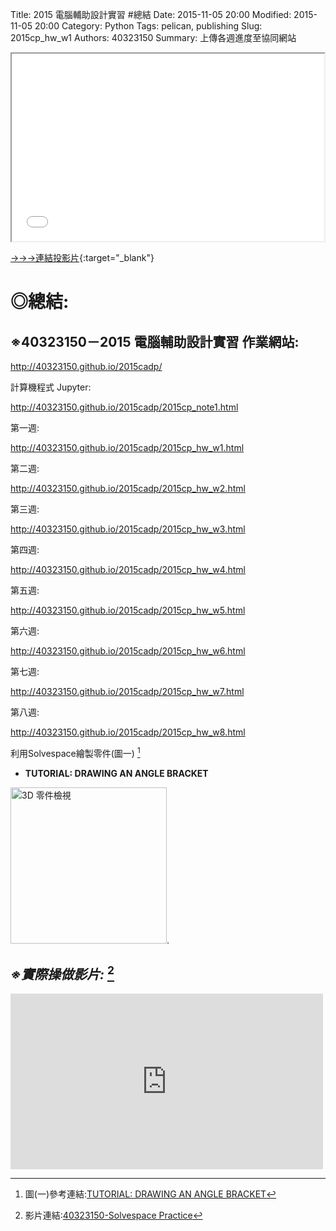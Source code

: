 Title: 2015 電腦輔助設計實習 #總結
Date: 2015-11-05 20:00
Modified: 2015-11-05 20:00
Category: Python
Tags: pelican, publishing
Slug: 2015cp_hw_w1
Authors: 40323150
Summary: 上傳各週進度至協同網站

<iframe src="simplest.html" width="500" height="300"></iframe>

[→→→連結投影片](simplest.html){:target="_blank"}

◎總結:
============

※40323150－2015 電腦輔助設計實習 作業網站:
-----------------------------------------------------------
<p><a href="http://40323150.github.io/2015cadp/">http://40323150.github.io/2015cadp/</a></p>

計算機程式 Jupyter:
<p><a href="http://40323150.github.io/2015cadp/2015cp_note1.html">http://40323150.github.io/2015cadp/2015cp_note1.html</a></p>

第一週:
<p><a href="http://40323150.github.io/2015cadp/2015cp_hw_w1.html">http://40323150.github.io/2015cadp/2015cp_hw_w1.html</a></p>

第二週:
<p><a href="http://40323150.github.io/2015cadp/2015cp_hw_w2.html">http://40323150.github.io/2015cadp/2015cp_hw_w2.html</a></p>

第三週:
<p><a href="http://40323150.github.io/2015cadp/2015cp_hw_w3.html">http://40323150.github.io/2015cadp/2015cp_hw_w3.html</a></p>

第四週:
<p><a href="http://40323150.github.io/2015cadp/2015cp_hw_w4.html">http://40323150.github.io/2015cadp/2015cp_hw_w4.html</a></p>

第五週:
<p><a href="http://40323150.github.io/2015cadp/2015cp_hw_w5.html">http://40323150.github.io/2015cadp/2015cp_hw_w5.html</a></p>

第六週:
<p><a href="http://40323150.github.io/2015cadp/2015cp_hw_w6.html">http://40323150.github.io/2015cadp/2015cp_hw_w6.html</a></p>

第七週:
<p><a href="http://40323150.github.io/2015cadp/2015cp_hw_w7.html">http://40323150.github.io/2015cadp/2015cp_hw_w7.html</a></p>

第八週:
<p><a href="http://40323150.github.io/2015cadp/2015cp_hw_w8.html">http://40323150.github.io/2015cadp/2015cp_hw_w8.html</a></p>

利用Solvespace繪製零件(圖一) [^1]

* **TUTORIAL: DRAWING AN ANGLE BRACKET**

[^1]:圖(一)參考連結:<a href="http://solvespace.com/bracket.pl">TUTORIAL: DRAWING AN ANGLE BRACKET</a>

<img src="http://solvespace.com/pics/tut-finished-all-hidden.png" width="250" alt="3D 零件檢視"></img>.

*※實際操做影片:* [^2]
--------------

[^2]:影片連結:<a href="https://vimeo.com/144714197">40323150-Solvespace Practice</a>

<iframe src="https://player.vimeo.com/video/144714197" width="500" height="281" frameborder="0" webkitallowfullscreen mozallowfullscreen allowfullscreen></iframe>
